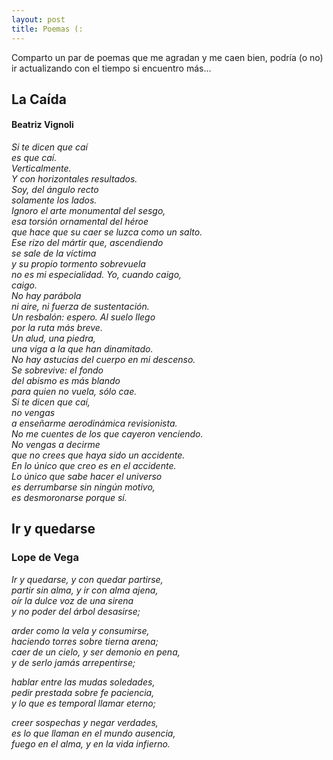 ```yaml
---
layout: post
title: Poemas (:
--- 
```


Comparto un par de poemas que me agradan y me caen bien, podría (o no) ir actualizando con el tiempo si encuentro más... 

## La Caída 
#### Beatriz Vignoli 


*Si te dicen que caí  
es que caí.  
Verticalmente.  
Y con horizontales resultados.  
Soy, del ángulo recto  
solamente los lados.  
Ignoro el arte monumental del sesgo,  
esa torsión ornamental del héroe  
que hace que su caer se luzca como un salto.  
Ese rizo del mártir que, ascendiendo  
se sale de la víctima  
y su propio tormento sobrevuela  
no es mi especialidad. Yo, cuando caigo,  
caigo.  
No hay parábola  
ni aire, ni fuerza de sustentación.  
Un resbalón: espero. Al suelo llego  
por la ruta más breve.  
Un alud, una piedra,  
una viga a la que han dinamitado.  
No hay astucias del cuerpo en mi descenso.  
Se sobrevive: el fondo  
del abismo es más blando  
para quien no vuela, sólo cae.  
Si te dicen que caí,  
no vengas  
a enseñarme aerodinámica revisionista.  
No me cuentes de los que cayeron venciendo.  
No vengas a decirme  
que no crees que haya sido un accidente.  
En lo único que creo es en el accidente.  
Lo único que sabe hacer el universo  
es derrumbarse sin ningún motivo,  
es desmoronarse porque sí.* 


## Ir y quedarse 
### Lope de Vega 

*Ir y quedarse, y con quedar partirse,  
partir sin alma, y ir con alma ajena,  
oír la dulce voz de una sirena  
y no poder del árbol desasirse;*  

*arder como la vela y consumirse,  
haciendo torres sobre tierna arena;  
caer de un cielo, y ser demonio en pena,  
y de serlo jamás arrepentirse;*  

*hablar entre las mudas soledades,  
pedir prestada sobre fe paciencia,  
y lo que es temporal llamar eterno;*  

*creer sospechas y negar verdades,  
es lo que llaman en el mundo ausencia,  
fuego en el alma, y en la vida infierno.* 


